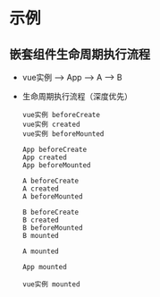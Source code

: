 # 示例

## 嵌套组件生命周期执行流程

+ vue实例 --> App --> A --> B

+ 生命周期执行流程（深度优先）

  ```text
  vue实例 beforeCreate
  vue实例 created
  vue实例 beforeMounted

  App beforeCreate
  App created
  App beforeMounted

  A beforeCreate
  A created
  A beforeMounted

  B beforeCreate
  B created
  B beforeMounted
  B mounted

  A mounted

  App mounted

  vue实例 mounted
  ```
